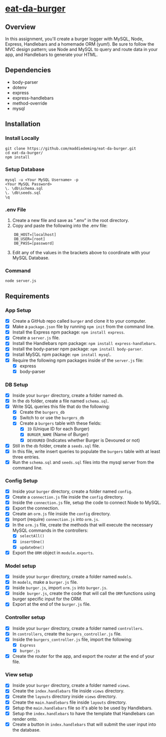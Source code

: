 # [eat-da-burger](https://eat-da-burger-maddie.herokuapp.com/burgers)
## Overview
In this assignment, you'll create a burger logger with MySQL, Node, Express, Handlebars and a homemade ORM (yum!). Be sure to follow the MVC design pattern; use Node and MySQL to query and route data in your app, and Handlebars to generate your HTML.
## Dependencies
* body-parser
* dotenv
* express
* express-handlebars
* method-override
* mysql
## Installation
### Install Locally
```
git clone https://github.com/maddiedeming/eat-da-burger.git
cd eat-da-burger/
npm install
```
### Setup Database
```
mysql -u <Your MySQL Username> -p
<Your MySQL Password>
\. \db\schema.sql
\. \db\seeds.sql
\q
```
### .env File
1. Create a new file and save as ".env" in the root directory.
2. Copy and paste the following into the .env file:
```
    DB_HOST=[localhost]
    DB_USER=[root]
    DB_PASS=[password]
```
3. Edit any of the values in the brackets above to coordinate with your MySQL Database.
### Command
`node server.js`
## Requirements
### App Setup
- [x] Create a GitHub repo called `burger` and clone it to your computer.
- [x] Make a `package.json` file by running `npm init` from the command line.
- [x] Install the Express npm package: `npm install express`.
- [x] Create a `server.js` file.
- [x] Install the Handlebars npm package: `npm install express-handlebars`.
- [x] Install the body-parser npm package: `npm install body-parser`.
- [x] Install MySQL npm package: `npm install mysql`.
- [x] Require the following npm packages inside of the `server.js` file:
  - [x] express
  - [x] body-parser
### DB Setup
- [x] Inside your `burger` directory, create a folder named `db`.
- [x] In the `db` folder, create a file named `schema.sql`.
- [x] Write SQL queries this file that do the following:
  - [x] Create the `burgers_db`
  - [x] Switch to or use the `burgers_db`
  - [x] Create a `burgers` table with these fields:
    - [x] `ID` (Unique ID for each Burger)
    - [x] `BURGER_NAME` (Name of Burger)
    - [x] `DEVOURED` (Indicates whether Burger is Devoured or not)
- [x] Still in the `db` folder, create a `seeds.sql` file. 
- [x] In this file, write insert queries to populate the `burgers` table with at least three entries.
- [x] Run the `schema.sql` and `seeds.sql` files into the mysql server from the command line.
### Config Setup
- [x] Inside your `burger` directory, create a folder named `config`.
- [x] Create a `connection.js` file inside the `config` directory.
- [x] Inside the `connection.js` file, setup the code to connect Node to MySQL.
- [x] Export the connection.
- [x] Create an `orm.js` file inside the `config` directory.
- [x] Import (require) `connection.js` into `orm.js`.
- [x] In the `orm.js` file, create the methods that will execute the necessary MySQL commands in the controllers:
  - [x] `selectAll()`
  - [x] `insertOne()`
  - [x] `updateOne()`
- [x] Export the `ORM` object in `module.exports`.
### Model setup
- [x] Inside your `burger` directory, create a folder named `models`.
- [x] In `models`, make a `burger.js` file.
- [x] Inside `burger.js`, import `orm.js` into `burger.js`.
- [x] Inside` burger.js`, create the code that will call the `ORM` functions using burger specific input for the ORM.
- [x] Export at the end of the `burger.js` file.
### Controller setup
- [x] Inside your `burger` directory, create a folder named `controllers`.
- [x] In `controllers`, create the `burgers_controller.js` file.
- [x] Inside the `burgers_controller.js` file, import the following:
  - [x] `Express`
  - [x] `burger.js`
- [x] Create the router for the app, and export the router at the end of your file.
### View setup
- [x] Inside your `burger` directory, create a folder named `views`.
- [x] Create the `index.handlebars` file inside `views` directory.
- [x] Create the `layouts` directory inside `views` directory.
- [x] Create the `main.handlebars` file inside `layouts` directory.
- [x] Setup the `main.handlebars` file so it's able to be used by Handlebars.
- [x] Setup the `index.handlebars` to have the template that Handlebars can render onto.
- [x] Create a button in `index.handlebars` that will submit the user input into the database.
